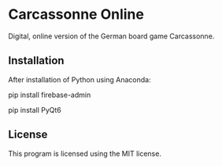 # Carcassonne Online
Digital, online version of the German board game Carcassonne.

## Installation
After installation of Python using Anaconda:

pip install firebase-admin

pip install PyQt6

## License
This program is licensed using the MIT license.
